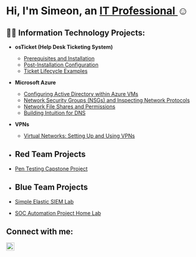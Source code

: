 <h1>Hi, I'm Simeon, an <a href="https://linkedin.com/in/shawkins">IT Professional </a>☺</h1>

<h2>👨‍💻 Information Technology Projects:</h2>

- <b>osTicket (Help Desk Ticketing System)</b>
  - [Prerequisites and Installation](https://github.com/simeonhawkins/osticket-prereqs)
  - [Post-Installation Configuration](https://github.com/simeonhawkins/post-install-config)
  - [Ticket Lifecycle Examples](https://github.com/simeonhawkins/ticket-lifecycle)
- <b>Microsoft Azure</b>
  - [Configuring Active Directory within Azure VMs](https://github.com/simeonhawkins/configure-ad)
  - [Network Security Groups (NSGs) and Inspecting Network Protocols](https://github.com/simeonhawkins/azure-network-protocols)
  - [Network File Shares and Permissions](https://github.com//simeonhawkins/Network-File-Shares-and-Permissions)
  - [Building Intuition for DNS](https://github.com/simeonhawkins/Building-Intuition-for-DNS)
- <b>VPNs</b>
  - [Virtual Networks: Setting Up and Using VPNs](https://github.com/simeonhawkins/VPNSetup)
 
- <h2>Red Team Projects</h2>

- [Pen Testing Capstone Project](https://github.com/simeonhawkins/capstone-project)



- <h2>Blue Team Projects</h2>

- [Simple Elastic SIEM Lab](https://github.com/simeonhawkins/Elastic-SIEM-Lab)
- [SOC Automation Project Home Lab](https://github.com/simeonhawkins/SOC-Automation-Project)


<h2>Connect with me:</h2>

[<img align="left" alt="Josh | LinkedIn" width="22px" src="https://cdn.jsdelivr.net/npm/simple-icons@v3/icons/linkedin.svg" />][linkedin]

[linkedin]: https://linkedin.com/in/simeon-hawkins
